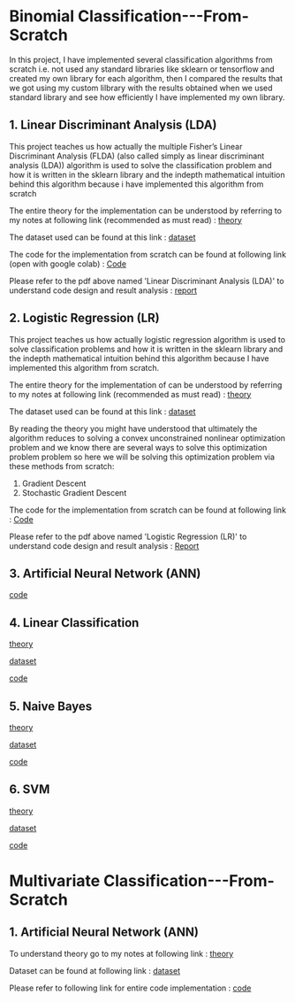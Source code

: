 # Binomial Classification---From-Scratch
In this project, I have implemented several classification algorithms from scratch i.e. not used any standard libraries like sklearn or tensorflow and created my own library for each algorithm, then I compared the results that we got using my custom lilbrary with the results obtained when we used standard library and see how efficiently I have implemented my own library.

  ## 1. Linear Discriminant Analysis (LDA)
 
  This project teaches us how actually the multiple Fisher’s Linear Discriminant Analysis (FLDA) (also called simply as linear discriminant analysis (LDA)) algorithm is used to solve the classification problem and how 
  it is written in the sklearn library and the indepth mathematical intuition behind this algorithm because i have implemented this algorithm from scratch

  The entire theory for the implementation can be understood by referring to my notes at following link (recommended as must read) : [theory](https://drive.google.com/drive/folders/1iXqW0q5vK3k1nb-agum3JACXigii7xCB?usp=sharing)

  The dataset used can be found at this link : [dataset](https://github.com/khetansarvesh/Tabular-Cross-Sectional-Modelling/blob/main/dataset/dataset_FLD.csv)

  The code for the implementation from scratch can be found at following link (open with google colab) : [Code](https://github.com/khetansarvesh/Tabular-Cross-Sectional-Modelling/blob/main/modelling/classification/Multiple-FLDA/code.ipynb)
  
  Please refer to the pdf above named 'Linear Discriminant Analysis (LDA)' to understand code design and result analysis : [report](https://github.com/khetansarvesh/Tabular-Cross-Sectional-Modelling/blob/main/modelling/classification/Multiple-FLDA/report.pdf)
  
  
  ## 2. Logistic Regression (LR)
  This project teaches us how actually logistic regression algorithm is used to solve classification problems and how it is written in the sklearn library and the indepth mathematical intuition behind this algorithm 
  because I have implemented this algorithm from scratch.

  The entire theory for the implementation of can be understood by referring to my notes at following link (recommended as must read) : [theory](https://drive.google.com/drive/folders/1M9TUIqTUfHXr-YdaDzDNchCqjjTHYZQL?usp=sharing)
  
  The dataset used can be found at this link : [dataset](https://github.com/khetansarvesh/Tabular-Cross-Sectional-Modelling/blob/main/dataset/dataset_LR.csv)

  By reading the theory you might have understood that ultimately the algorithm reduces to solving a convex unconstrained nonlinear optimization problem and we know there are several ways to solve this optimization 
  problem problem so here we will be solving this optimization problem via these methods from scratch:
  1. Gradient Descent
  2. Stochastic Gradient Descent
   
  The code for the implementation from scratch can be found at following link : [Code](https://github.com/khetansarvesh/Tabular-Cross-Sectional-Modelling/blob/main/modelling/classification/Multiple-Logistic-Regression/code.ipynb) 
  
  Please refer to the pdf above named 'Logistic Regression (LR)' to understand code design and result analysis : [Report](https://github.com/khetansarvesh/Tabular-Cross-Sectional-Modelling/blob/main/modelling/classification/Multiple-Logistic-Regression/report.pdf)

  ## 3. Artificial Neural Network (ANN)
  [code](https://github.com/khetansarvesh/Tabular-Cross-Sectional-Modelling/blob/main/modelling/classification/ANN.ipynb)

  ## 4. Linear Classification 
  [theory](https://drive.google.com/drive/folders/1fYDGW2f-6wSun9jIvSPr84tP63uOcEH5?usp=drive_link)
  
  [dataset](https://github.com/khetansarvesh/Tabular-Cross-Sectional-Modelling/blob/main/dataset/flower_dataset.csv)
  
  [code](https://github.com/khetansarvesh/Tabular-Cross-Sectional-Modelling/blob/main/modelling/classification/Multiple-Linear-Classification.ipynb)
  
  ## 5. Naive Bayes
  [theory](https://drive.google.com/drive/folders/1RaNS5fP1FfIuJ6puErvO3laei80jE0np?usp=drive_link)
  
  [dataset](https://github.com/khetansarvesh/Tabular-Cross-Sectional-Modelling/blob/main/dataset/indians-diabetes.csv)
  
  [code](https://github.com/khetansarvesh/Tabular-Cross-Sectional-Modelling/blob/main/modelling/classification/NaiveBayes.ipynb)

  ## 6. SVM
  [theory](https://drive.google.com/drive/folders/1scKU4GQR0qPLD3jWdSEVjWv9LsCL9Ddr?usp=drive_link)
  
  [dataset](https://github.com/khetansarvesh/Tabular-Cross-Sectional-Modelling/blob/main/dataset/flower_dataset.csv)
  
  [code](https://github.com/khetansarvesh/Tabular-Cross-Sectional-Modelling/blob/main/modelling/classification/SVM.ipynb)





  

# Multivariate Classification---From-Scratch

  ## 1. Artificial Neural Network (ANN)
  
  To understand theory go to my notes at following link : [theory](https://docs.google.com/document/d/1bHPovrn3Zq71snFzlspmN2UnVsj5bXiQPvju1XSURfs/edit?usp=drive_link)
 
  Dataset can be found at following link : [dataset](https://github.com/khetansarvesh/Tabular-Cross-Sectional-Modelling/blob/main/dataset/dataset_NN.csv)
  
  Please refer to following link for entire code implementation : [code](https://github.com/khetansarvesh/Tabular-Cross-Sectional-Modelling/blob/main/modelling/classification/Multivariate-ANN.ipynb)
  
